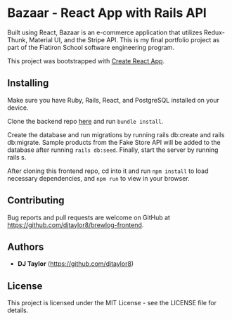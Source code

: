# Bazaar - React App with Rails API

Built using React, Bazaar is an e-commerce application that utilizes Redux-Thunk, Material UI, and the Stripe API. This is my final portfolio project as part of the Flatiron School software engineering program.

This project was bootstrapped with [Create React App](https://github.com/facebook/create-react-app).

## Installing

Make sure you have Ruby, Rails, React, and PostgreSQL installed on your device.

Clone the backend repo [here](https://github.com/djtaylor8/bazaar-api) and run ```bundle install```.

Create the database and run migrations by running rails db:create and rails db:migrate. Sample products from the Fake Store API will be added to the database after running ```rails db:seed```. Finally, start the server by running rails s.

After cloning this frontend repo, cd into it and run ```npm install``` to load necessary dependencies, and ```npm run``` to view in your browser. 

## Contributing

Bug reports and pull requests are welcome on GitHub at https://github.com/djtaylor8/brewlog-frontend. 

## Authors

* **DJ Taylor** (https://github.com/djtaylor8)

## License

This project is licensed under the MIT License - see the LICENSE file for details.